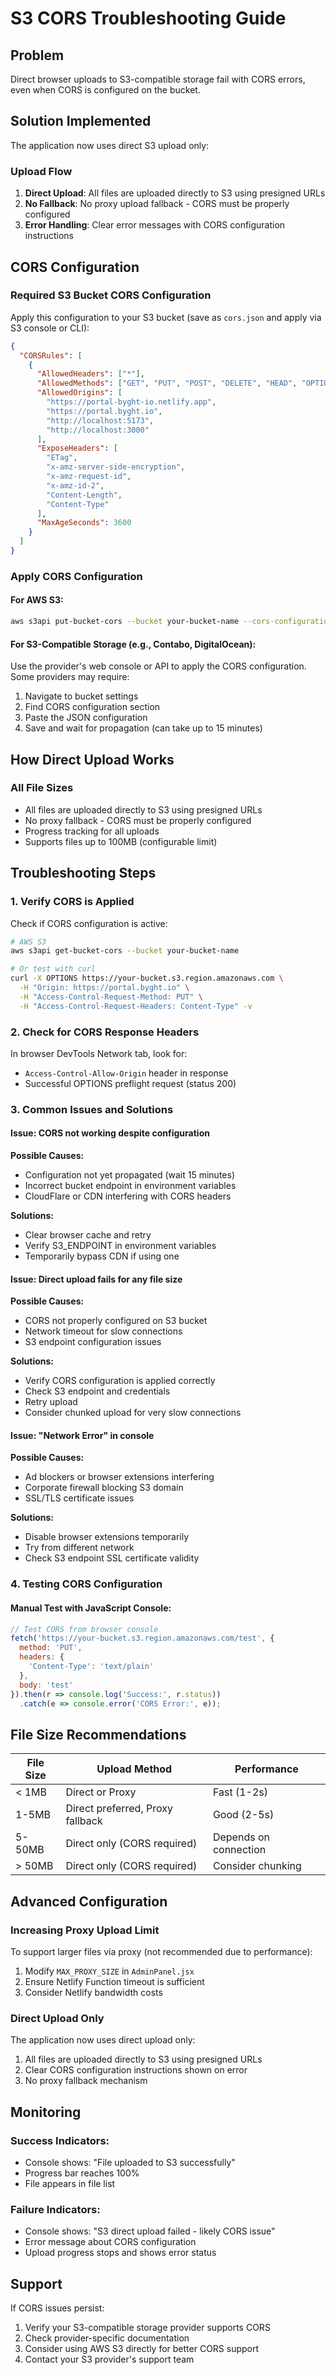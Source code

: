 # S3 CORS Troubleshooting Guide

## Problem
Direct browser uploads to S3-compatible storage fail with CORS errors, even when CORS is configured on the bucket.

## Solution Implemented
The application now uses direct S3 upload only:

### Upload Flow
1. **Direct Upload**: All files are uploaded directly to S3 using presigned URLs
2. **No Fallback**: No proxy upload fallback - CORS must be properly configured
3. **Error Handling**: Clear error messages with CORS configuration instructions

## CORS Configuration

### Required S3 Bucket CORS Configuration
Apply this configuration to your S3 bucket (save as `cors.json` and apply via S3 console or CLI):

```json
{
  "CORSRules": [
    {
      "AllowedHeaders": ["*"],
      "AllowedMethods": ["GET", "PUT", "POST", "DELETE", "HEAD", "OPTIONS"],
      "AllowedOrigins": [
        "https://portal-byght-io.netlify.app",
        "https://portal.byght.io",
        "http://localhost:5173",
        "http://localhost:3000"
      ],
      "ExposeHeaders": [
        "ETag",
        "x-amz-server-side-encryption",
        "x-amz-request-id",
        "x-amz-id-2",
        "Content-Length",
        "Content-Type"
      ],
      "MaxAgeSeconds": 3600
    }
  ]
}
```

### Apply CORS Configuration

#### For AWS S3:
```bash
aws s3api put-bucket-cors --bucket your-bucket-name --cors-configuration file://cors.json
```

#### For S3-Compatible Storage (e.g., Contabo, DigitalOcean):
Use the provider's web console or API to apply the CORS configuration. Some providers may require:
1. Navigate to bucket settings
2. Find CORS configuration section
3. Paste the JSON configuration
4. Save and wait for propagation (can take up to 15 minutes)

## How Direct Upload Works

### All File Sizes
- All files are uploaded directly to S3 using presigned URLs
- No proxy fallback - CORS must be properly configured
- Progress tracking for all uploads
- Supports files up to 100MB (configurable limit)

## Troubleshooting Steps

### 1. Verify CORS is Applied
Check if CORS configuration is active:
```bash
# AWS S3
aws s3api get-bucket-cors --bucket your-bucket-name

# Or test with curl
curl -X OPTIONS https://your-bucket.s3.region.amazonaws.com \
  -H "Origin: https://portal.byght.io" \
  -H "Access-Control-Request-Method: PUT" \
  -H "Access-Control-Request-Headers: Content-Type" -v
```

### 2. Check for CORS Response Headers
In browser DevTools Network tab, look for:
- `Access-Control-Allow-Origin` header in response
- Successful OPTIONS preflight request (status 200)

### 3. Common Issues and Solutions

#### Issue: CORS not working despite configuration
**Possible Causes:**
- Configuration not yet propagated (wait 15 minutes)
- Incorrect bucket endpoint in environment variables
- CloudFlare or CDN interfering with CORS headers

**Solutions:**
- Clear browser cache and retry
- Verify S3_ENDPOINT in environment variables
- Temporarily bypass CDN if using one

#### Issue: Direct upload fails for any file size
**Possible Causes:**
- CORS not properly configured on S3 bucket
- Network timeout for slow connections
- S3 endpoint configuration issues

**Solutions:**
- Verify CORS configuration is applied correctly
- Check S3 endpoint and credentials
- Retry upload
- Consider chunked upload for very slow connections

#### Issue: "Network Error" in console
**Possible Causes:**
- Ad blockers or browser extensions interfering
- Corporate firewall blocking S3 domain
- SSL/TLS certificate issues

**Solutions:**
- Disable browser extensions temporarily
- Try from different network
- Check S3 endpoint SSL certificate validity

### 4. Testing CORS Configuration

#### Manual Test with JavaScript Console:
```javascript
// Test CORS from browser console
fetch('https://your-bucket.s3.region.amazonaws.com/test', {
  method: 'PUT',
  headers: {
    'Content-Type': 'text/plain'
  },
  body: 'test'
}).then(r => console.log('Success:', r.status))
  .catch(e => console.error('CORS Error:', e));
```

## File Size Recommendations

| File Size | Upload Method | Performance |
|-----------|--------------|-------------|
| < 1MB | Direct or Proxy | Fast (1-2s) |
| 1-5MB | Direct preferred, Proxy fallback | Good (2-5s) |
| 5-50MB | Direct only (CORS required) | Depends on connection |
| > 50MB | Direct only (CORS required) | Consider chunking |

## Advanced Configuration

### Increasing Proxy Upload Limit
To support larger files via proxy (not recommended due to performance):

1. Modify `MAX_PROXY_SIZE` in `AdminPanel.jsx`
2. Ensure Netlify Function timeout is sufficient
3. Consider Netlify bandwidth costs

### Direct Upload Only
The application now uses direct upload only:

1. All files are uploaded directly to S3 using presigned URLs
2. Clear CORS configuration instructions shown on error
3. No proxy fallback mechanism

## Monitoring

### Success Indicators:
- Console shows: "File uploaded to S3 successfully"
- Progress bar reaches 100%
- File appears in file list

### Failure Indicators:
- Console shows: "S3 direct upload failed - likely CORS issue"
- Error message about CORS configuration
- Upload progress stops and shows error status

## Support

If CORS issues persist:
1. Verify your S3-compatible storage provider supports CORS
2. Check provider-specific documentation
3. Consider using AWS S3 directly for better CORS support
4. Contact your S3 provider's support team
